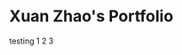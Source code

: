 # Xuan Zhao's Portfolio


testing 1 2 3

 <link rel="shortcut icon" type="image/png" 
      href="{{ "/assets/images/favicon.PNG"  | https://github.com/tanxuanzhao/xuanzhao_portfolio.io/blob/main/favico.PNG }}">
